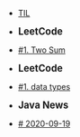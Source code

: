 <!-- docs/_sidebar.md 

* [Home](/)
* [Guide](guide.md)-->

* [TIL](/)

- **<big>LeetCode</big>**
* [#1. Two Sum](/Leetcode/TwoSum.md)

- **<big>LeetCode</big>**
* [#1. data types](/HackerRank/day1_data_types.md)

- **<big>Java News</big>**
* [# 2020-09-19](/JavaNews/first.md)